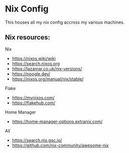 # Nix Config
This houses all my nix config accross my various machines.

## Nix resources:
Nix
- https://nixos.wiki/wiki
- https://search.nixos.org
- https://lazamar.co.uk/nix-versions/
- https://noogle.dev/
- https://nixos.org/manual/nix/stable/

Flake
- https://mynixos.com/
- https://flakehub.com/

Home Manager
- https://home-manager-options.extranix.com/

All
- https://search.nix.gsc.io/
- https://github.com/nix-community/awesome-nix